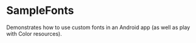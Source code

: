 SampleFonts
=========== 

Demonstrates how to use custom fonts in an Android app (as well as play with Color resources).


